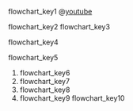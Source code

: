 flowchart_key1
@[youtube](Kbjz50ssFBE)


flowchart_key2
flowchart_key3


flowchart_key4


flowchart_key5


1. flowchart_key6
2. flowchart_key7
3. flowchart_key8
4. flowchart_key9
flowchart_key10
